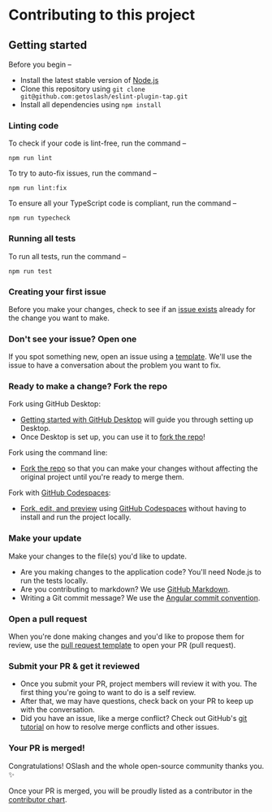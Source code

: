 # Contributing to this project <!-- omit in toc -->

## Getting started <!-- omit in toc -->

Before you begin –

- Install the latest stable version of [Node.js](https://nodejs.org/)
- Clone this repository using `git clone git@github.com:getoslash/eslint-plugin-tap.git`
- Install all dependencies using `npm install`

### Linting code

To check if your code is lint-free, run the command –

```
npm run lint
```

To try to auto-fix issues, run the command –

```
npm run lint:fix
```

To ensure all your TypeScript code is compliant, run the command –

```
npm run typecheck
```

### Running all tests

To run all tests, run the command –

```
npm run test
```

### Creating your first issue

Before you make your changes, check to see if an
[issue exists](https://github.com/getoslash/eslint-plugin-tap/issues/) already
for the change you want to make.

### Don't see your issue? Open one

If you spot something new, open an issue using a
[template](https://github.com/getoslash/eslint-plugin-tap/issues/new/choose).
We'll use the issue to have a conversation about the problem you want to fix.

### Ready to make a change? Fork the repo

Fork using GitHub Desktop:

- [Getting started with GitHub Desktop](https://docs.github.com/en/desktop/installing-and-configuring-github-desktop/getting-started-with-github-desktop)
  will guide you through setting up Desktop.
- Once Desktop is set up, you can use it to
  [fork the repo](https://docs.github.com/en/desktop/contributing-and-collaborating-using-github-desktop/cloning-and-forking-repositories-from-github-desktop)!

Fork using the command line:

- [Fork the repo](https://docs.github.com/en/github/getting-started-with-github/fork-a-repo#fork-an-example-repository)
  so that you can make your changes without affecting the original project until
  you're ready to merge them.

Fork with [GitHub Codespaces](https://github.com/features/codespaces):

- [Fork, edit, and preview](https://docs.github.com/en/free-pro-team@latest/github/developing-online-with-codespaces/creating-a-codespace)
  using [GitHub Codespaces](https://github.com/features/codespaces) without
  having to install and run the project locally.

### Make your update

Make your changes to the file(s) you'd like to update.

- Are you making changes to the application code? You'll need Node.js to
  run the tests locally.
- Are you contributing to markdown? We use
  [GitHub Markdown](contributing/content-markup-reference.md).
- Writing a Git commit message? We use the [Angular commit convention](https://github.com/conventional-changelog/conventional-changelog/tree/master/packages/conventional-changelog-angular#readme).

### Open a pull request

When you're done making changes and you'd like to propose them for review, use
the [pull request template](#pull-request-template) to open your PR (pull
request).

### Submit your PR & get it reviewed

- Once you submit your PR, project members will review it with you. The first
  thing you're going to want to do is a self review.
- After that, we may have questions, check back on your PR to keep up with the
  conversation.
- Did you have an issue, like a merge conflict? Check out GitHub's
  [git tutorial](https://lab.github.com/githubtraining/managing-merge-conflicts)
  on how to resolve merge conflicts and other issues.

### Your PR is merged!

Congratulations! OSlash and the whole open-source community thanks you.
:sparkles:

Once your PR is merged, you will be proudly listed as a contributor in the
[contributor chart](https://github.com/getoslash/eslint-plugin-tap/graphs/contributors).
